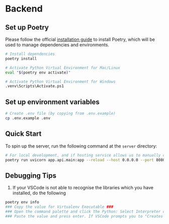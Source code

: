 # Backend

## Set up Poetry

Please follow the official [installation guide](https://python-poetry.org/docs/#installation) to install Poetry, which will be used to manage dependencies and environments.

```bash
# Install dependencies
poetry install
```

```bash
# Activate Python Virtual Environment for Mac/Linux
eval "$(poetry env activate)"

# Activate Python Virtual Environment for Windows
.venv\Scripts\Activate.ps1
```

## Set up environment variables

```bash
# Create .env file (by copying from .env.example)
cp .env.example .env
```

## Quick Start

To spin up the server, run the following command at the `server` directory:

```bash
# For local development, and if hosting service allows us to manually create the .env file
poetry run uvicorn app.api.main:app --reload --host 0.0.0.0 --port 8080 --env-file .env
```

## Debugging Tips

1. If your VSCode is not able to recognise the libraries which you have installed, do the following

```bash
poetry env info 
### Copy the value for Virtualenv Executable ###
### Open the command palette and click the Python: Select Interpreter command ###
### Paste the value and press enter. If VSCode prompts you to "Creates a `.venv` virtual environment in the current directory", exit the menu and restart VSCode/your computer. Repeat the steps above until ur library gets recognised. ###

